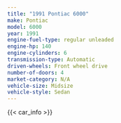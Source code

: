 ```yaml
---
title: "1991 Pontiac 6000"
make: Pontiac
model: 6000
year: 1991
engine-fuel-type: regular unleaded
engine-hp: 140
engine-cylinders: 6
transmission-type: Automatic
driven-wheels: Front wheel drive
number-of-doors: 4
market-category: N/A
vehicle-size: Midsize
vehicle-style: Sedan
---
```


{{< car_info >}}
